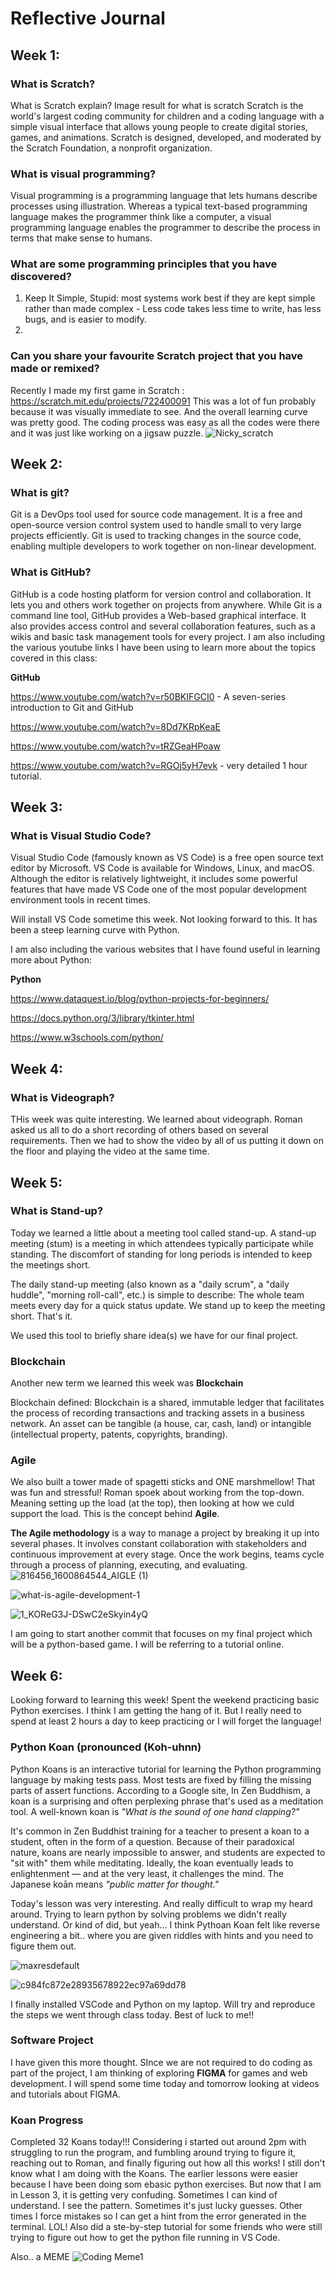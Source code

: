 # Reflective Journal

## Week 1:

### What is Scratch?
What is Scratch explain?
Image result for what is scratch
Scratch is the world's largest coding community for children and a coding language with a simple visual interface that allows young people to create digital stories, games, and animations. Scratch is designed, developed, and moderated by the Scratch Foundation, a nonprofit organization.

### What is visual programming?
Visual programming is a programming language that lets humans describe processes using illustration. Whereas a typical text-based programming language makes the programmer think like a computer, a visual programming language enables the programmer to describe the process in terms that make sense to humans.

### What are some programming principles that you have discovered?
1. Keep It Simple, Stupid: most systems work best if they are kept simple rather than made complex - Less code takes less time to write, has less bugs, and is easier to modify.
2. 

### Can you share your favourite Scratch project that you have made or remixed?
Recently I made my first game in Scratch : https://scratch.mit.edu/projects/722400091
This was a lot of fun probably because it was visually immediate to see. And the overall learning curve was pretty good.
The coding process was easy as all the codes were there and it was just like working on a jigsaw puzzle.
![Nicky_scratch](https://user-images.githubusercontent.com/110507439/187025780-98b41160-f215-4be2-afc4-6d8930f4ed79.png)
##



## Week 2:

### What is git?
Git is a DevOps tool used for source code management. It is a free and open-source version control system used to handle small to very large projects efficiently. Git is used to tracking changes in the source code, enabling multiple developers to work together on non-linear development.

### What is GitHub?
GitHub is a code hosting platform for version control and collaboration. It lets you and others work together on projects from anywhere. 
While Git is a command line tool, GitHub provides a Web-based graphical interface. It also provides access control and several collaboration features, such as a wikis and basic task management tools for every project.
I am also including the various youtube links I have been using to learn more about the topics covered in this class:

**GitHub**

https://www.youtube.com/watch?v=r50BKIFGCI0 - A seven-series introduction to Git and GitHub

https://www.youtube.com/watch?v=8Dd7KRpKeaE

https://www.youtube.com/watch?v=tRZGeaHPoaw

https://www.youtube.com/watch?v=RGOj5yH7evk - very detailed 1 hour tutorial.
##



## Week 3:

### What is Visual Studio Code?
Visual Studio Code (famously known as VS Code) is a free open source text editor by Microsoft. VS Code is available for Windows, Linux, and macOS. Although the editor is relatively lightweight, it includes some powerful features that have made VS Code one of the most popular development environment tools in recent times.

Will install VS Code sometime this week. Not looking forward to this. It has been a steep learning curve with Python.

I am also including the various websites that I have found useful in learning more about Python:

**Python**

https://www.dataquest.io/blog/python-projects-for-beginners/

https://docs.python.org/3/library/tkinter.html

https://www.w3schools.com/python/

##
###



## Week 4:

### What is Videograph?
THis week was quite interesting. We learned about videograph. Roman asked us all to do a short recording of others based on several requirements. Then we had to show the video by all of us putting it down on the floor and playing the video at the same time. 
##



## Week 5:

### What is Stand-up?
Today we learned a little about a meeting tool called stand-up. A stand-up meeting (stum) is a meeting in which attendees typically participate while standing. The discomfort of standing for long periods is intended to keep the meetings short. 

The daily stand-up meeting (also known as a "daily scrum", a "daily huddle", "morning roll-call", etc.) is simple to describe:
The whole team meets every day for a quick status update. We stand up to keep the meeting short.
That's it.

We used this tool to briefly share idea(s) we have for our final project. 

### Blockchain

Another new term we learned this week was **Blockchain**

Blockchain defined: Blockchain is a shared, immutable ledger that facilitates the process of recording transactions and tracking assets in a business network. An asset can be tangible (a house, car, cash, land) or intangible (intellectual property, patents, copyrights, branding).


### Agile

We also built a tower made of spagetti sticks and ONE marshmellow! That was fun and stressful! Roman spoek about working from the top-down. Meaning setting up the load (at the top), then looking at how we culd support the load. This is the concept behind **Agile**.

**The Agile methodology** is a way to manage a project by breaking it up into several phases. It involves constant collaboration with stakeholders and continuous improvement at every stage. Once the work begins, teams cycle through a process of planning, executing, and evaluating.
![816456_1600864544_AIGLE (1)](https://user-images.githubusercontent.com/110507439/187026703-63557eb4-e03a-4187-801f-b2705ea1b7dd.jpg)

![what-is-agile-development-1](https://user-images.githubusercontent.com/110507439/187026711-194d8258-75e2-4893-8566-91666956caf1.jpg)

![1_KOReG3J-DSwC2eSkyin4yQ](https://user-images.githubusercontent.com/110507439/187026716-9993346a-318e-49ea-ba2e-741f7840bf80.jpeg)




I am going to start another commit that focuses on my final project which will be a python-based game. I will be referring to a tutorial online.
##



## Week 6:
Looking forward to learning this week! Spent the weekend practicing basic Python exercises.
I think I am getting the hang of it. But I really need to spend at least 2 hours a day to keep practicing or I will forget the language!

### Python Koan (pronounced (Koh-uhnn)
Python Koans is an interactive tutorial for learning the Python programming language by making tests pass. Most tests are fixed by filling the missing parts of assert functions. According to a Google site, In Zen Buddhism, a koan is a surprising and often perplexing phrase that's used as a meditation tool. A well-known koan is *"What is the sound of one hand clapping?"*

It's common in Zen Buddhist training for a teacher to present a koan to a student, often in the form of a question. Because of their paradoxical nature, koans are nearly impossible to answer, and students are expected to "sit with" them while meditating. Ideally, the koan eventually leads to enlightenment — and at the very least, it challenges the mind. The Japanese koān means *"public matter for thought."*

Today's lesson was very interesting. And really difficult to wrap my heard around. Trying to learn python by solving problems we didn't really understand. Or kind of did, but yeah... I think Pythoan Koan felt like reverse engineering a bit.. where you are given riddles with hints and you need to figure them out.

![maxresdefault](https://user-images.githubusercontent.com/110507439/187132093-b4241d2e-338e-4fe8-88ef-0c411c9ca807.jpg)


![c984fc872e28935678922ec97a69dd78](https://user-images.githubusercontent.com/110507439/187132104-e0e3ef8b-8927-4c5e-885c-89cf6be2c5b3.jpg)

I finally installed VSCode and Python on my laptop. 
Will try and reproduce the steps we went through class today. Best of luck to me!!


### Software Project
I have given this more thought. SInce we are not required to do coding as part of the project, I am thinking of exploring **FIGMA** for games and web development.
I will spend some time today and tomorrow looking at videos and tutorials about FIGMA.


### Koan Progress
Completed 32 Koans today!!! 
Considering i started out around 2pm with struggling to run the program, and fumbling around trying to figure it, reaching out to Roman, and finally figuring out how all this works! 
I still don't know what I am doing with the Koans. The earlier lessons were easier because I have been doing som ebasic python exercises. But now that I am in Lesson 3, it is getting very confuding. Sometimes I can kind of understand. I see the pattern. Sometimes it's just lucky guesses. Other times I force mistakes so I can get a hint from the error generated in the terminal. LOL!
Also did a ste-by-step tutorial for some friends who were still trying to figure out how to get the python file running in VS Code.


Also.. a MEME
![Coding Meme1](https://user-images.githubusercontent.com/110507439/187431881-f9f06db3-f8ef-4b04-9715-2f1cdba8b27c.png)


